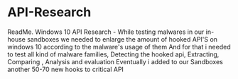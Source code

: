 # API-Research
ReadMe.
Windows 10 API Research - 
While testing malwares in our in-house sandboxes we needed to enlarge the amount of hooked API'S on windows 10 according to the malware's usage of them
And for that i needed to test all kind of malware families, Detecting the hooked api, Extracting, Comparing , Analysis and evaluation 
Eventually i added to our Sandboxes another 50-70 new hooks to critical API
